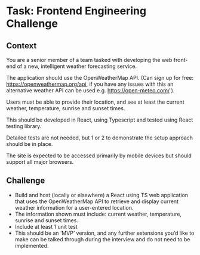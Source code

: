 # Task: Frontend Engineering Challenge

## Context
You are a senior member of a team tasked with developing the web front-end of a new, intelligent weather forecasting service.

The application should use the OpenWeatherMap API. (Can sign up for free: https://openweathermap.org/api, if you have any issues with this an alternative weather API can be used e.g. https://open-meteo.com/ ).

Users must be able to provide their location, and see at least the current weather, temperature, sunrise and sunset times.

This should be developed in React, using Typescript and tested using React testing library.

Detailed tests are not needed, but 1 or 2 to demonstrate the setup approach should be in place.

The site is expected to be accessed primarily by mobile devices but should support all major browsers.


## Challenge
- Build and host (locally or elsewhere) a React using TS web application that uses the OpenWeatherMap API to retrieve and display current weather information for a user-entered location.
- The information shown must include: current weather, temperature, sunrise and sunset times.
- Include at least 1 unit test
- This should be an ‘MVP’ version, and any further extensions you’d like to make can be talked through during the interview and do not need to be implemented.